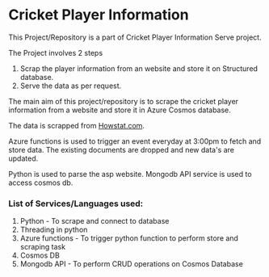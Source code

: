 # Cricket Player Information

This Project/Repository is a part of Cricket Player Information Serve project.

The Project involves 2 steps
1. Scrap the player information from an website and store it on Structured database.
2. Serve the data as per request.

The main aim of this project/repository is to scrape the cricket player information from a website and store it in Azure Cosmos database.

The data is scrapped from <a href="http://www.howstat.com/cricket/home.asp" rel="nofollow" target="_blank">Howstat.com</a>.

Azure functions is used to trigger an event everyday at 3:00pm to fetch and store data. The existing documents are dropped and new data's are updated.

Python is used to parse the asp website. Mongodb API service is used to access cosmos db.

### List of Services/Languages used:
1. Python - To scrape and connect to database
2. Threading in python 
3. Azure functions - To trigger python function to perform store and scraping task
4. Cosmos DB 
5. Mongodb API - To perform CRUD operations on Cosmos Database